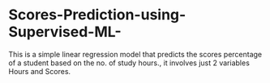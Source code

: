 # Scores-Prediction-using-Supervised-ML-
This is a simple linear regression model that predicts the scores percentage of a student based on the no. of study hours., it involves just 2 variables Hours and Scores.
